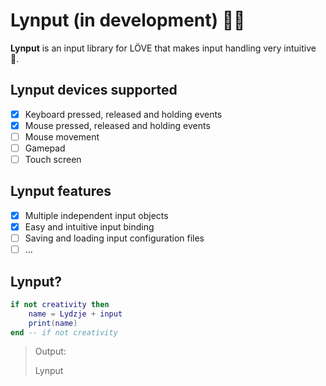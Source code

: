 # Lynput (in development) :construction::construction:
**Lynput** is an input library for LÖVE that  makes input handling very intuitive 💙.

## Lynput devices supported
- [x] Keyboard pressed, released and holding events
- [x] Mouse pressed, released and holding events
- [ ] Mouse movement
- [ ] Gamepad
- [ ] Touch screen

## Lynput features
- [x] Multiple independent input objects
- [x] Easy and intuitive input binding
- [ ] Saving and loading input configuration files
- [ ] ...

## Lynput?
```lua
if not creativity then
    name = Lydzje + input
    print(name)
end -- if not creativity
```
> Output:
>
> Lynput
